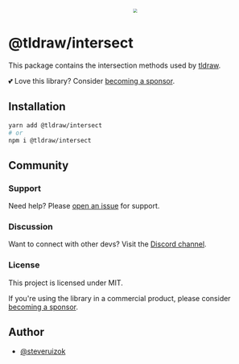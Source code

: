 <div style="text-align: center; transform: scale(.5);">
  <img src="https://github.com/tldraw/tldraw/raw/main/assets/card-repo.png"/>
</div>

# @tldraw/intersect

This package contains the intersection methods used by [tldraw](https://tldraw.com).

💕 Love this library? Consider [becoming a sponsor](https://github.com/sponsors/steveruizok?frequency=recurring&sponsor=steveruizok).

## Installation

```bash
yarn add @tldraw/intersect
# or
npm i @tldraw/intersect
```

## Community

### Support

Need help? Please [open an issue](https://github.com/tldraw/tldraw/issues/new) for support.

### Discussion

Want to connect with other devs? Visit the [Discord channel](https://discord.gg/SBBEVCA4PG).

### License

This project is licensed under MIT.

If you're using the library in a commercial product, please consider [becoming a sponsor](https://github.com/sponsors/steveruizok?frequency=recurring&sponsor=steveruizok).

## Author

- [@steveruizok](https://twitter.com/steveruizok)
